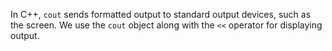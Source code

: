In C++, `cout` sends formatted output to standard output devices, such as the screen. We use the `cout` object along with the `<<` operator for displaying output.